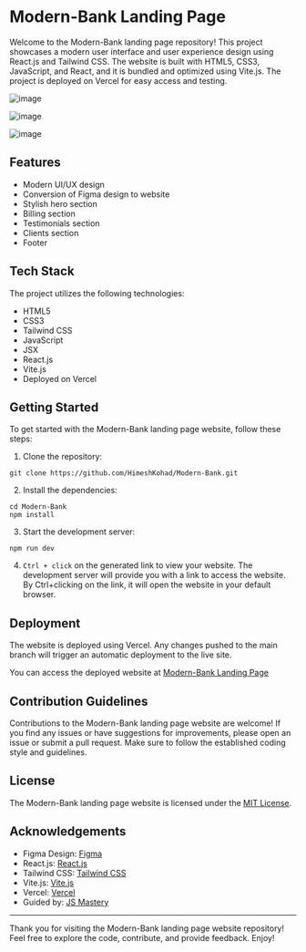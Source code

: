# Modern-Bank Landing Page

Welcome to the Modern-Bank landing page repository! This project showcases a modern user interface and user experience design using React.js and Tailwind CSS. The website is built with HTML5, CSS3, JavaScript, and React, and it is bundled and optimized using Vite.js. The project is deployed on Vercel for easy access and testing.

![image](https://github.com/HimeshKohad/Modern-Bank/assets/107066424/42a3afed-4708-4140-85cb-73c82e5ced36)

![image](https://github.com/HimeshKohad/Modern-Bank/assets/107066424/644402d3-fb9b-4cc8-8998-c1aa1e7ba221)

![image](https://github.com/HimeshKohad/Modern-Bank/assets/107066424/02779e3a-d746-4e12-abe7-052557774c1b)



## Features

- Modern UI/UX design
- Conversion of Figma design to website
- Stylish hero section
- Billing section
- Testimonials section
- Clients section
- Footer

## Tech Stack

The project utilizes the following technologies:

- HTML5
- CSS3
- Tailwind CSS
- JavaScript
- JSX
- React.js
- Vite.js
- Deployed on Vercel

## Getting Started

To get started with the Modern-Bank landing page website, follow these steps:

1. Clone the repository:

```shell
git clone https://github.com/HimeshKohad/Modern-Bank.git
```

2. Install the dependencies:

```shell
cd Modern-Bank
npm install
```

3. Start the development server:

```shell
npm run dev
```

4. ```Ctrl + click``` on the generated link to view your website. The development server will provide you with a link to access the website. By Ctrl+clicking on the link, it will open the website in your default browser.

## Deployment

The website is deployed using Vercel. Any changes pushed to the main branch will trigger an automatic deployment to the live site.

You can access the deployed website at [Modern-Bank Landing Page](https://modern-bank-landingpage.vercel.app/)

## Contribution Guidelines

Contributions to the Modern-Bank landing page website are welcome! If you find any issues or have suggestions for improvements, please open an issue or submit a pull request. 
Make sure to follow the established coding style and guidelines.

## License

The Modern-Bank landing page website is licensed under the [MIT License](https://github.com/HimeshKohad/Modern-Bank/blob/main/LICENSE.md).

## Acknowledgements

- Figma Design: [Figma](https://www.figma.com)
- React.js: [React.js](https://reactjs.org)
- Tailwind CSS: [Tailwind CSS](https://tailwindcss.com)
- Vite.js: [Vite.js](https://vitejs.dev)
- Vercel: [Vercel](https://vercel.com)
- Guided by: [JS Mastery](https://www.jsmastery.pro/)

---

Thank you for visiting the Modern-Bank landing page website repository! Feel free to explore the code, contribute, and provide feedback. Enjoy!
